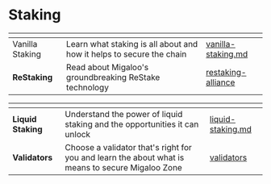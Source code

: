 # Staking

<table data-view="cards"><thead><tr><th></th><th></th><th data-hidden data-card-target data-type="content-ref"></th></tr></thead><tbody><tr><td>Vanilla Staking</td><td>Learn what staking is all about and how it helps to secure the chain</td><td><a href="vanilla-staking.md">vanilla-staking.md</a></td></tr><tr><td><strong>ReStaking</strong></td><td>Read about Migaloo's groundbreaking ReStake technology</td><td><a href="restaking-alliance/">restaking-alliance</a></td></tr></tbody></table>

<table data-view="cards"><thead><tr><th></th><th></th><th data-hidden data-card-target data-type="content-ref"></th></tr></thead><tbody><tr><td><strong>Liquid Staking</strong></td><td>Understand the power of liquid staking and the opportunities it can unlock</td><td><a href="liquid-staking.md">liquid-staking.md</a></td></tr><tr><td><strong>Validators</strong></td><td>Choose a validator that's right for you and learn the about what is means to secure Migaloo Zone</td><td><a href="validators/">validators</a></td></tr></tbody></table>
